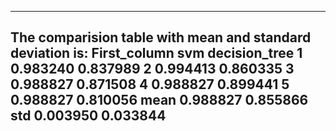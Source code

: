 
----------------------------------------------------------------------------------------------------
The comparision table with mean and standard deviation is:
First_column      svm  decision_tree
           1 0.983240       0.837989
           2 0.994413       0.860335
           3 0.988827       0.871508
           4 0.988827       0.899441
           5 0.988827       0.810056
        mean 0.988827       0.855866
         std 0.003950       0.033844
----------------------------------------------------------------------------------------------------